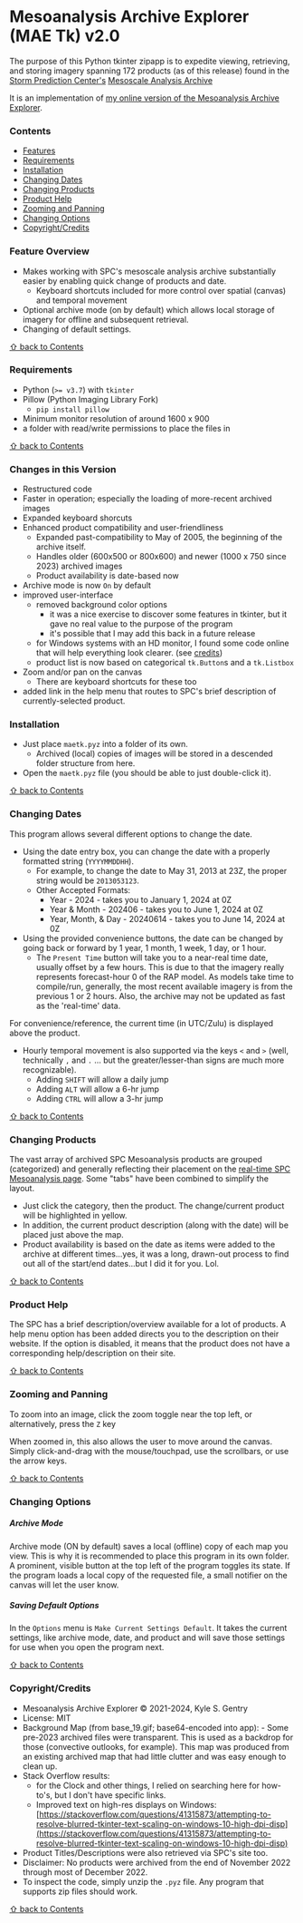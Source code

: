# Mesoanalysis Archive Explorer (MAE Tk) v2.0

The purpose of this Python tkinter zipapp is to expedite viewing, retrieving, and storing imagery spanning 172 products (as of this release) found in the [Storm Prediction Center's](https://spc.noaa.gov) [Mesoscale Analysis Archive](https://www.spc.noaa.gov/exper/ma_archive/)

It is an implementation of [my online version of the Mesoanalysis Archive Explorer](https://ksgwxfan.github.io/mae/index.html).

### Contents
* [Features](#feature-overview)
* [Requirements](#requirements)
* [Installation](#installation)
* [Changing Dates](#changing-dates)
* [Changing Products](#changing-products)
* [Product Help](#product-help)
* [Zooming and Panning](#zooming-and-panning)
* [Changing Options](#changing-options)
* [Copyright/Credits](#copyright-credits)

### Feature Overview

- Makes working with SPC's mesoscale analysis archive substantially easier by enabling quick change of products and date.
  - Keyboard shortcuts included for more control over spatial (canvas) and temporal movement
- Optional archive mode (on by default) which allows local storage of imagery for offline and subsequent retrieval.
- Changing of default settings.

[&#8679; back to Contents](#contents)

### Requirements

- Python (`>= v3.7`) with `tkinter`
- Pillow (Python Imaging Library Fork)
  - `pip install pillow`
- Minimum monitor resolution of around 1600 x 900
- a folder with read/write permissions to place the files in

[&#8679; back to Contents](#contents)

### Changes in this Version
- Restructured code
- Faster in operation; especially the loading of more-recent archived images
- Expanded keyboard shorcuts
- Enhanced product compatibility and user-friendliness
  - Expanded past-compatibility to May of 2005, the beginning of the archive itself.
  - Handles older (600x500 or 800x600) and newer (1000 x 750 since 2023) archived images
  - Product availability is date-based now
- Archive mode is now `On` by default
- improved user-interface
  - removed background color options
    - it was a nice exercise to discover some features in tkinter, but it gave no real value to the purpose of the program
	- it's possible that I may add this back in a future release
  - for Windows systems with an HD monitor, I found some code online that will help everything look clearer. (see [credits](#copyright-credits))
  - product list is now based on categorical `tk.Button`s and a `tk.Listbox`
- Zoom and/or pan on the canvas
  - There are keyboard shortcuts for these too
- added link in the help menu that routes to SPC's brief description of currently-selected product.


### Installation

- Just place `maetk.pyz` into a folder of its own.
  - Archived (local) copies of images will be stored in a descended folder structure from here.
- Open the `maetk.pyz` file (you should be able to just double-click it).

[&#8679; back to Contents](#contents)

### Changing Dates

This program allows several different options to change the date.
- Using the date entry box, you can change the date with a properly formatted string (`YYYYMMDDHH`).
  - For example, to change the date to May 31, 2013 at 23Z, the proper string would be `2013053123`.
  - Other Accepted Formats:
    - Year - 2024 - takes you to January 1, 2024 at 0Z
	- Year & Month - 202406 - takes you to June 1, 2024 at 0Z
	- Year, Month, & Day - 20240614 - takes you to June 14, 2024 at 0Z
- Using the provided convenience buttons, the date can be changed by going back or forward by 1 year, 1 month, 1 week, 1 day, or 1 hour.
  - The `Present Time` button will take you to a near-real time date, usually offset by a few hours. This is due to that the imagery really represents forecast-hour 0 of the RAP model. As models take time to compile/run, generally, the most recent available imagery is from the previous 1 or 2 hours. Also, the archive may not be updated as fast as the 'real-time' data.

For convenience/reference, the current time (in UTC/Zulu) is displayed above the product.

- Hourly temporal movement is also supported via the keys `<` and `>` (well, technically `,` and `.` ... but the greater/lesser-than signs are much more recognizable).
  - Adding `SHIFT` will allow a daily jump
  - Adding `ALT` will allow a 6-hr jump
  - Adding `CTRL` will allow a 3-hr jump

[&#8679; back to Contents](#contents)

### Changing Products

The vast array of archived SPC Mesoanalysis products are grouped (categorized) and generally reflecting their placement on the [real-time SPC Mesoanalysis page](https://www.spc.noaa.gov/exper/mesoanalysis/new/viewsector.php?sector=19). Some "tabs" have been combined to simplify the layout.

- Just click the category, then the product. The change/current product will be highlighted in yellow.
- In addition, the current product description (along with the date) will be placed just above the map.
- Product availability is based on the date as items were added to the archive at different times...yes, it was a long, drawn-out process to find out all of the start/end dates...but I did it for you. Lol.

[&#8679; back to Contents](#contents)

### Product Help

The SPC has a brief description/overview available for a lot of products. A help menu option has been added directs you to the description on their website. If the option is disabled, it means that the product does not have a corresponding help/description on their site.

[&#8679; back to Contents](#contents)

### Zooming and Panning

To zoom into an image, click the zoom toggle near the top left, or alternatively, press the `Z` key

When zoomed in, this also allows the user to move around the canvas. Simply click-and-drag with the mouse/touchpad, use the scrollbars, or use the arrow keys.

[&#8679; back to Contents](#contents)

### Changing Options

##### Archive Mode

Archive mode (ON by default) saves a local (offline) copy of each map you view. This is why it is recommended to place this program in its own folder. A prominent, visible button at the top left of the program toggles its state. If the program loads a local copy of the requested file, a small notifier on the canvas will let the user know.

##### Saving Default Options

In the `Options` menu is `Make Current Settings Default`. It takes the current settings, like archive mode, date, and product and will save those settings for use when you open the program next.

[&#8679; back to Contents](#contents)

### Copyright/Credits

- Mesoanalysis Archive Explorer &copy; 2021-2024, Kyle S. Gentry
- License: MIT
- Background Map (from base_19.gif; base64-encoded into app): [](https://www.spc.noaa.gov) - Some pre-2023 archived files were transparent. This is used as a backdrop for those (convective outlooks, for example). This map was produced from an existing archived map that had little clutter and was easy enough to clean up.
- Stack Overflow results:
  - for the Clock and other things, I relied on searching here for how-to's, but I don't have specific links.
  - Improved text on high-res displays on Windows: [https://stackoverflow.com/questions/41315873/attempting-to-resolve-blurred-tkinter-text-scaling-on-windows-10-high-dpi-disp](https://stackoverflow.com/questions/41315873/attempting-to-resolve-blurred-tkinter-text-scaling-on-windows-10-high-dpi-disp)
- Product Titles/Descriptions were also retrieved via SPC's site too.
- Disclaimer: No products were archived from the end of November 2022 through most of December 2022.
- To inspect the code, simply unzip the `.pyz` file. Any program that supports zip files should work.

[&#8679; back to Contents](#contents)

